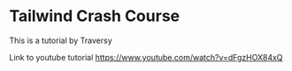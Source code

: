 
# Tailwind Crash Course

This is a tutorial by Traversy

Link to youtube tutorial <https://www.youtube.com/watch?v=dFgzHOX84xQ>
